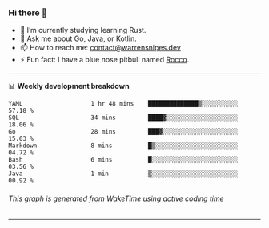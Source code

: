 ### Hi there 👋

- 🌱 I’m currently studying learning Rust.
- 💬 Ask me about Go, Java, or Kotlin.
- 📫 How to reach me: contact@warrensnipes.dev
- ⚡ Fun fact: I have a blue nose pitbull named [Rocco](https://i.imgur.com/iLsSCKu.jpg).

-------

📊 **Weekly development breakdown**
<!--START_SECTION:waka-->

```text
YAML                   1 hr 48 mins    ██████████████▒░░░░░░░░░░   57.18 %
SQL                    34 mins         ████▓░░░░░░░░░░░░░░░░░░░░   18.06 %
Go                     28 mins         ███▓░░░░░░░░░░░░░░░░░░░░░   15.03 %
Markdown               8 mins          █▒░░░░░░░░░░░░░░░░░░░░░░░   04.72 %
Bash                   6 mins          █░░░░░░░░░░░░░░░░░░░░░░░░   03.56 %
Java                   1 min           ▒░░░░░░░░░░░░░░░░░░░░░░░░   00.92 %
```

<!--END_SECTION:waka-->
###### *This graph is generated from WakeTime using active coding time*
-------
